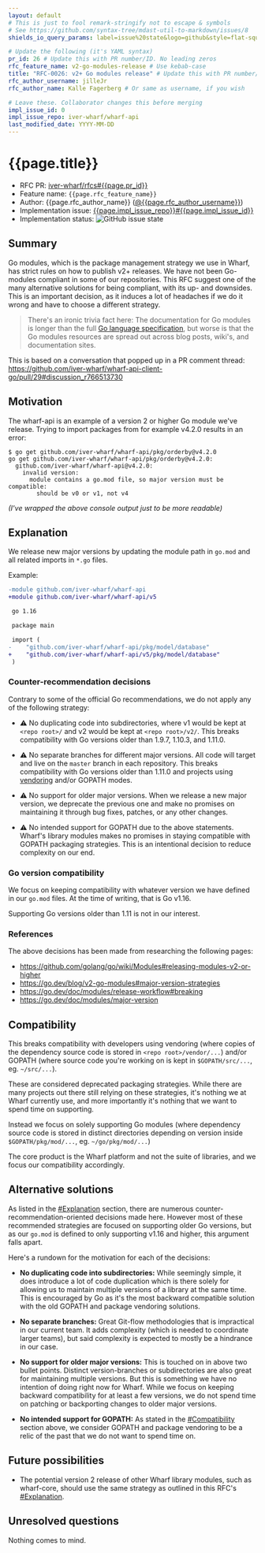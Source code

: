 ```yaml
---
layout: default
# This is just to fool remark-stringify not to escape & symbols
# See https://github.com/syntax-tree/mdast-util-to-markdown/issues/8
shields_io_query_params: label=issue%20state&logo=github&style=flat-square

# Update the following (it's YAML syntax)
pr_id: 26 # Update this with PR number/ID. No leading zeros
rfc_feature_name: v2-go-modules-release # Use kebab-case
title: "RFC-0026: v2+ Go modules release" # Update this with PR number/ID and feature name. Use leading zeros
rfc_author_username: jilleJr
rfc_author_name: Kalle Fagerberg # Or same as username, if you wish

# Leave these. Collaborator changes this before merging
impl_issue_id: 0
impl_issue_repo: iver-wharf/wharf-api
last_modified_date: YYYY-MM-DD
---
```


# {{page.title}}

- RFC PR: [iver-wharf/rfcs#{{page.pr_id}}](https://github.com/iver-wharf/rfcs/pull/{{page.pr_id}})
- Feature name: `{{page.rfc_feature_name}}`
- Author: {{page.rfc_author_name}} ([@{{page.rfc_author_username}}](https://github.com/{{page.rfc_author_username}}))
- Implementation issue: [{{page.impl_issue_repo}}#{{page.impl_issue_id}}](https://github.com/{{page.impl_issue_repo}}/issues/{{page.impl_issue_id}})
- Implementation status: ![GitHub issue state](https://img.shields.io/github/issues/detail/state/{{page.impl_issue_repo}}/{{page.impl_issue_id}}?{{page.shields_io_query_params}})

## Summary

Go modules, which is the package management strategy we use in Wharf, has
strict rules on how to publish v2+ releases. We have not been Go-modules
compliant in some of our repositories. This RFC suggest one of the many
alternative solutions for being compliant, with its up- and downsides.
This is an important decision, as it induces a lot of headaches if we do it
wrong and have to choose a different strategy.

> There's an ironic trivia fact here: The documentation for Go modules is
> longer than the full [Go language specification](https://go.dev/ref/spec),
> but worse is that the Go modules resources are spread out across blog posts,
> wiki's, and documentation sites.

This is based on a conversation that popped up in a PR comment thread:
<https://github.com/iver-wharf/wharf-api-client-go/pull/29#discussion_r766513730>

## Motivation

The wharf-api is an example of a version 2 or higher Go module we've release.
Trying to import packages from for example v4.2.0 results in an error:

```console
$ go get github.com/iver-wharf/wharf-api/pkg/orderby@v4.2.0
go get github.com/iver-wharf/wharf-api/pkg/orderby@v4.2.0:
  github.com/iver-wharf/wharf-api@v4.2.0:
    invalid version:
      module contains a go.mod file, so major version must be compatible:
        should be v0 or v1, not v4
```

*(I've wrapped the above console output just to be more readable)*

## Explanation

We release new major versions by updating the module path in `go.mod` and all
related imports in `*.go` files.

Example:

```diff
-module github.com/iver-wharf/wharf-api
+module github.com/iver-wharf/wharf-api/v5

 go 1.16
```

```diff
 package main

 import (
-    "github.com/iver-wharf/wharf-api/pkg/model/database"
+    "github.com/iver-wharf/wharf-api/v5/pkg/model/database"
 )
```

### Counter-recommendation decisions

Contrary to some of the official Go recommendations, we do not apply any of the
following strategy:

- :warning: No duplicating code into subdirectories, where v1 would be kept at
  `<repo root>/` and v2 would be kept at `<repo root>/v2/`. This breaks
  compatibility with Go versions older than 1.9.7, 1.10.3, and 1.11.0.

- :warning: No separate branches for different major versions. All code will
  target and live on the `master` branch in each repository. This breaks
  compatibility with Go versions older than 1.11.0 and projects using
  [vendoring](https://go.dev/ref/mod#vendoring) and/or GOPATH modes.

- :warning: No support for older major versions. When we release a new major
  version, we deprecate the previous one and make no promises on maintaining it
  through bug fixes, patches, or any other changes.

- :warning: No intended support for GOPATH due to the above statements. Wharf's
  library modules makes no promises in staying compatible with GOPATH packaging
  strategies. This is an intentional decision to reduce complexity on our end.

### Go version compatibility

We focus on keeping compatibility with whatever version we have defined in our
`go.mod` files. At the time of writing, that is Go v1.16.

Supporting Go versions older than 1.11 is not in our interest.

### References

The above decisions has been made from researching the following pages:

- <https://github.com/golang/go/wiki/Modules#releasing-modules-v2-or-higher>
- <https://go.dev/blog/v2-go-modules#major-version-strategies>
- <https://go.dev/doc/modules/release-workflow#breaking>
- <https://go.dev/doc/modules/major-version>

## Compatibility

This breaks compatibility with developers using vendoring (where copies of the
dependency source code is stored in `<repo root>/vendor/...`) and/or GOPATH
(where source code you're working on is kept in `$GOPATH/src/...`, eg.
`~/src/...`).

These are considered deprecated packaging strategies. While there are many
projects out there still relying on these strategies, it's nothing we at Wharf
currently use, and more importantly it's nothing that we want to spend time on
supporting.

Instead we focus on solely supporting Go modules (where dependency source code
is stored in distinct directories depending on version inside
`$GOPATH/pkg/mod/...`, eg.  `~/go/pkg/mod/...`)

The core product is the Wharf platform and not the suite of libraries, and we
focus our compatibility accordingly.

## Alternative solutions

As listed in the [#Explanation](#explanation) section, there are numerous
counter-recommendation-oriented decisions made here. However most of these
recommended strategies are focused on supporting older Go versions, but as our
`go.mod` is defined to only supporting v1.16 and higher, this argument falls
apart.

Here's a rundown for the motivation for each of the decisions:

- **No duplicating code into subdirectories:** While seemingly simple, it does
  introduce a lot of code duplication which is there solely for allowing us to
  maintain multiple versions of a library at the same time. This is encouraged
  by Go as it's the most backward compatible solution with the old GOPATH and
  package vendoring solutions.

- **No separate branches:** Great Git-flow methodologies that is impractical in
  our current team. It adds complexity (which is needed to coordinate larger
  teams), but said complexity is expected to mostly be a hindrance in our case.

- **No support for older major versions:** This is touched on in above two
  bullet points. Distinct version-branches or subdirectories are also great for
  maintaining multiple versions. But this is something we have no intention of
  doing right now for Wharf. While we focus on keeping backward compatibility
  for at least a few versions, we do not spend time on patching or backporting
  changes to older major versions.

- **No intended support for GOPATH:** As stated in the
  [#Compatibility](#compatibility) section above, we consider GOPATH and package
  vendoring to be a relic of the past that we do not want to spend time on.

## Future possibilities

- The potential version 2 release of other Wharf library modules, such as
  wharf-core, should use the same strategy as outlined in this RFC's
  [#Explanation](#explanation).

## Unresolved questions

Nothing comes to mind.
